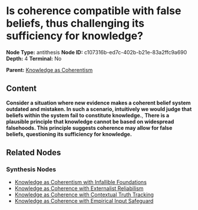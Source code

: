# Is coherence compatible with false beliefs, thus challenging its sufficiency for knowledge?

**Node Type:** antithesis
**Node ID:** c107316b-ed7c-402b-b21e-83a2ffc9a690
**Depth:** 4
**Terminal:** No

**Parent:** [Knowledge as Coherentism](knowledge-as-coherentism-synthesis-2b5ab475-7731-47aa-87e2-6e85b0c689d5.md)

## Content

**Consider a situation where new evidence makes a coherent belief system outdated and mistaken. In such a scenario, intuitively we would judge that beliefs within the system fail to constitute knowledge.**, **There is a plausible principle that knowledge cannot be based on widespread falsehoods. This principle suggests coherence may allow for false beliefs, questioning its sufficiency for knowledge.**

## Related Nodes

### Synthesis Nodes

- [Knowledge as Coherentism with Infallible Foundations](knowledge-as-coherentism-with-infallible-foundations-synthesis-bb398eea-329c-46ab-acaf-a2c63892a089.md)
- [Knowledge as Coherence with Externalist Reliabilism](knowledge-as-coherence-with-externalist-reliabilism-synthesis-2f20be5c-cbec-4d62-8d3b-941129dc42b4.md)
- [Knowledge as Coherence with Contextual Truth Tracking](knowledge-as-coherence-with-contextual-truth-tracking-synthesis-a8f7039d-b502-4d3f-9453-f1c68fda97f0.md)
- [Knowledge as Coherence with Empirical Input Safeguard](knowledge-as-coherence-with-empirical-input-safeguard-synthesis-d203c38c-646b-4430-a093-3f33dc80cef3.md)
